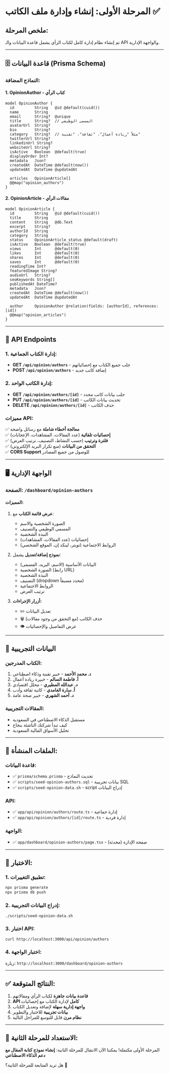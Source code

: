 # المرحلة الأولى: إنشاء وإدارة ملف الكاتب ✅

## ملخص المرحلة:
تم إنشاء نظام إدارة كامل لكتاب الرأي يشمل قاعدة البيانات والـ API والواجهة الإدارية.

---

## 🗄️ قاعدة البيانات (Prisma Schema)

### النماذج المضافة:

#### 1. **OpinionAuthor** - كتاب الرأي
```prisma
model OpinionAuthor {
  id         String   @id @default(cuid())
  name       String
  email      String?  @unique
  title      String?  // المسمى الوظيفي
  avatarUrl  String?
  bio        String?
  category   String?  // مثلاً "ريادة أعمال"، "ثقافة"، "تقنية"
  twitterUrl String?  
  linkedinUrl String? 
  websiteUrl String? 
  isActive   Boolean  @default(true)
  displayOrder Int?   
  metadata   Json?   
  createdAt  DateTime @default(now())
  updatedAt  DateTime @updatedAt
  
  articles   OpinionArticle[]
  @@map("opinion_authors")
}
```

#### 2. **OpinionArticle** - مقالات الرأي
```prisma
model OpinionArticle {
  id         String   @id @default(cuid())
  title      String
  content    String   @db.Text
  excerpt    String? 
  authorId   String
  category   String
  status     OpinionArticle_status @default(draft)
  isActive   Boolean  @default(true)
  views      Int      @default(0)
  likes      Int      @default(0)
  shares     Int      @default(0)
  saves      Int      @default(0)
  readingTime Int?   
  featuredImage String?
  audioUrl   String? 
  seoKeywords String[]
  publishedAt DateTime?
  metadata   Json?   
  createdAt  DateTime @default(now())
  updatedAt  DateTime @updatedAt
  
  author     OpinionAuthor @relation(fields: [authorId], references: [id])
  @@map("opinion_articles")
}
```

---

## 🔌 API Endpoints

### 1. **إدارة الكتاب الجماعية:**
- **GET `/api/opinion/authors`** - جلب جميع الكتاب مع إحصائياتهم
- **POST `/api/opinion/authors`** - إضافة كاتب جديد

### 2. **إدارة الكاتب الواحد:**
- **GET `/api/opinion/authors/[id]`** - جلب بيانات كاتب محدد
- **PUT `/api/opinion/authors/[id]`** - تحديث بيانات الكاتب
- **DELETE `/api/opinion/authors/[id]`** - حذف الكاتب

### مميزات API:
✅ **معالجة أخطاء شاملة** مع رسائل واضحة  
✅ **إحصائيات تلقائية** (عدد المقالات، المشاهدات، الإعجابات)  
✅ **فلترة وترتيب** (حسب النشاط، التصنيف، ترتيب العرض)  
✅ **التحقق من البيانات** (منع تكرار البريد الإلكتروني)  
✅ **CORS Support** للوصول من جميع المصادر  

---

## 🖥️ الواجهة الإدارية

### الصفحة: `/dashboard/opinion-authors`

#### المميزات:
1. **عرض قائمة الكتاب** مع:
   - الصورة الشخصية والاسم
   - المسمى الوظيفي والتصنيف
   - النبذة الشخصية
   - إحصائيات (عدد المقالات، المشاهدات)
   - الروابط الاجتماعية (تويتر، لينكد إن، الموقع الشخصي)

2. **نموذج إضافة/تعديل** يشمل:
   - البيانات الأساسية (الاسم، البريد، المسمى)
   - الصورة الشخصية (رابط URL)
   - النبذة الشخصية
   - التصنيف (dropdown محدد مسبقاً)
   - الروابط الاجتماعية
   - ترتيب العرض

3. **أزرار الإجراءات:**
   - ✏️ تعديل البيانات
   - 🗑️ حذف الكاتب (مع التحقق من وجود مقالات)
   - 👁️ عرض التفاصيل والإحصائيات

---

## 🌱 البيانات التجريبية

### الكتاب المدرجين:
1. **د. محمد الأحمد** - خبير تقنية وذكاء اصطناعي
2. **أ. فاطمة السالم** - خبيرة ريادة أعمال
3. **د. عبدالله المطيري** - محلل اقتصادي
4. **أ. سارة الغامدي** - كاتبة ثقافة وأدب
5. **د. أحمد الشهري** - خبير صحة عامة

### المقالات التجريبية:
- مستقبل الذكاء الاصطناعي في السعودية
- كيف تبدأ شركتك الناشئة بنجاح
- تحليل الأسواق المالية السعودية

---

## 📁 الملفات المنشأة:

### قاعدة البيانات:
- ✅ `prisma/schema.prisma` - تحديث النماذج
- ✅ `scripts/seed-opinion-authors.sql` - بيانات تجريبية SQL
- ✅ `scripts/seed-opinion-data.sh` - script إدراج البيانات

### API:
- ✅ `app/api/opinion/authors/route.ts` - إدارة جماعية
- ✅ `app/api/opinion/authors/[id]/route.ts` - إدارة فردية

### الواجهة:
- ✅ `app/dashboard/opinion-authors/page.tsx` - صفحة الإدارة (محدثة)

---

## 🧪 الاختبار:

### 1. تطبيق التغييرات:
```bash
npx prisma generate
npx prisma db push
```

### 2. إدراج البيانات التجريبية:
```bash
./scripts/seed-opinion-data.sh
```

### 3. اختبار API:
```bash
curl http://localhost:3000/api/opinion/authors
```

### 4. اختبار الواجهة:
زيارة: `http://localhost:3000/dashboard/opinion-authors`

---

## ✅ النتائج المتوقعة:

1. **قاعدة بيانات جاهزة** لكتاب الرأي ومقالاتهم
2. **API كامل** لإدارة الكتاب مع إحصائيات
3. **واجهة إدارية سهلة** لإضافة وتعديل الكتاب
4. **بيانات تجريبية** للاختبار والتطوير
5. **نظام مرن** قابل للتوسع للمراحل التالية

---

## 🚀 الاستعداد للمرحلة الثانية:

المرحلة الأولى مكتملة! يمكننا الآن الانتقال للمرحلة الثانية:
**إنشاء نموذج كتابة المقال مع دعم الذكاء الاصطناعي**

هل تريد المتابعة للمرحلة الثانية؟ 🎯
